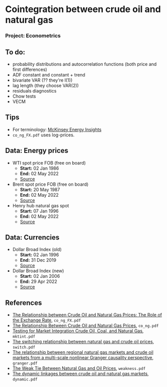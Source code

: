 # Cointegration between crude oil and natural gas
### Project: Econometrics

## To do:

- probability distributions and autocorrelation functions (both price and first differences)
- ADF constant and constant + trend
- bivariate VAR (?? they're I(1))
- lag length (they choose VAR(2))
- residuals diagnostics
- Chow tests
- VECM

## Tips

- For terminology: [McKinsey Energy Insights](https://www.mckinseyenergyinsights.com/resources/refinery-reference-desk/fob/)
- `co_ng_FX.pdf` uses log-prices.

## Data: Energy prices
- WTI spot price FOB (free on board)
  - **Start:** 02 Jan 1986
  - **End:** 02 May 2022
  - [Source](https://www.eia.gov/dnav/pet/hist/RWTCD.htm)
- Brent spot price FOB (free on board)
  - **Start:** 20 May 1987
  - **End:** 02 May 2022
  - [Source](https://www.eia.gov/dnav/pet/hist/RBRTED.htm)
- Henry hub natural gas spot
  - **Start:** 07 Jan 1996
  - **End:** 02 May 2022
  - [Source](https://www.eia.gov/dnav/ng/hist/rngwhhdD.htm)

## Data: Currencies
- Dollar Broad Index (old)
  - **Start:** 02 Jan 1996
  - **End:** 31 Dec 2019
  - [Source](https://fred.stlouisfed.org/series/DTWEXB)
- Dollar Broad Index (new)
  - **Start:** 02 Jan 2006
  - **End:** 29 Apr 2022
  - [Source](https://fred.stlouisfed.org/series/DTWEXBGS)

## References

- [The Relationship between Crude Oil and Natural Gas Prices: The Role of the Exchange Rate](https://www.jstor.org/stable/24695759), `co_ng_FX.pdf`
- [The Relationship Between Crude Oil and Natural Gas Prices](http://aceer.uprm.edu/pdfs/CrudeOil_NaturalGas.pdf), `co_ng.pdf`
- [Testing for Market Integration Crude Oil, Coal, and Natural Gas](https://www.jstor.org/stable/pdf/23297019.pdf?casa_token=JM3G22WWYocAAAAA:-MXipHGPgmZLf_BzCQF2los6QL_eAJefyOoD0gForOiT6VWOoC4QyAnFmzHFiD6P4kG2ZJjHO88AxUAFeoOjsq5VN3VHyJu5clJF6aWKvgWryNknMFM), `mktint.pdf`
- [The switching relationship between natural gas and crude oil prices](https://www.sciencedirect.com/science/article/pii/S0140988314000188?casa_token=emqxKTcKsSMAAAAA:rf8M0nfc38xcrB-6RYdK13TGuziRwALDrGGEXh4bhIwPGAMf36uhZp7cRmWJLmlADKcjb-7RCg), `switch.pdf`
- [The relationship between regional natural gas markets and crude oil markets from a multi-scale nonlinear Granger causality perspective](https://www.sciencedirect.com/science/article/pii/S0140988317302621?casa_token=3rhbwQYFSqwAAAAA:hqpR2AzYuLH_LQ9FyhRbcSWFyxou_fGVtPq3-3qzM1Jt9UDVdEpAqvs93gJQeuyib0467kohJQ), `granger.pdf`
- [The Weak Tie Between Natural Gas and Oil Prices](https://www.jstor.org/stable/pdf/23268076.pdf?casa_token=FoipBqUCXz0AAAAA:WM8qPQNpIQhtlQ-XkgZsDcbJ-07W32arEIQyZoBKQKvUgeSxq4hEwxUBjFwHTbqIL5sBLXSlXVQpkwK2Hc91Pt5vOS_1XEWAseGErVQSeOzcvXxOycM), `weakness.pdf`
- [The dynamic linkages between crude oil and natural gas markets](https://www.sciencedirect.com/science/article/pii/S0140988316303000?casa_token=ywcdBG5ELe4AAAAA:0skTofjI9R_tTs-i4D3D9wlMbgfgt390Vu5we-WJta49HcQieEIVkSvQlTi11z-K27Vrg0foFw), `dynamic.pdf`
